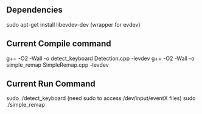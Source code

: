 ## Dependencies
sudo apt-get install libevdev-dev (wrapper for evdev)

## Current Compile command
g++ -O2 -Wall -o detect_keyboard Detection.cpp -levdev
g++ -O2 -Wall -o simple_remap SimpleRemap.cpp -levdev

## Current Run Command
sudo ./detect_keyboard (need sudo to access /dev/input/eventX files)
sudo ./simple_remap